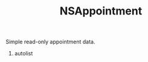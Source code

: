 ﻿---
uid: crmscript_ref_NSAppointment
title: NSAppointment
intellisense: Void.NSAppointment
keywords: NSAppointment
so.topic: reference
---

Simple read-only appointment data.

1. autolist 

